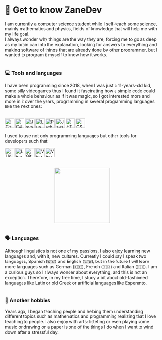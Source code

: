 # 🧠 Get to know ZaneDev

I am currently a computer science student while I self-teach some science, mainly mathematics and physics, fields of knowledge that will help me with my life goal.
<br>I always wonder why things are the way they are, forcing me to go as deep as my brain can into the explanation, looking for answers to everything and making software of things that are already done by other programmer, but I wanted to program it myself to know how it works.

#
### 💻 Tools and languages

I have been programming since 2018, when I was just a 11-years-old kid, some silly videogames thus I found it fascinating how a simple code could make a whole behaviour as if it was magic, so I got interested more and more in it over the years, programming in several programming languages like the next ones:<br><br>

<a href="https://en.wikipedia.org/wiki/C++" target="_blank" title="C++">
  <img align="left" alt="C++" width="30px" src="https://cdn.jsdelivr.net/gh/devicons/devicon@latest/icons/cplusplus/cplusplus-original.svg" />
</a>
<a href="https://learn.microsoft.com/en-us/dotnet/csharp/" target="_blank" title="C#">
  <img align="left" alt="C#" width="30px" src="https://cdn.jsdelivr.net/gh/devicons/devicon@latest/icons/csharp/csharp-original.svg" />
</a>
<a href="https://www.java.com/en/" target="_blank" title="Java">
  <img align="left" alt="Java" width="30px" src="https://cdn.jsdelivr.net/gh/devicons/devicon@latest/icons/java/java-original.svg" />
</a>
<a href="https://lua.org/" target="_blank" title="Lua">
  <img align="left" alt="Lua" width="30px" src="https://cdn.jsdelivr.net/gh/devicons/devicon@latest/icons/lua/lua-original.svg" />
</a>
<a href="https://www.python.org/" target="_blank" title="Python">
  <img align="left" alt="Python" width="30px" src="https://cdn.jsdelivr.net/gh/devicons/devicon@latest/icons/python/python-original.svg" />
</a>
<a href="https://simple.wikipedia.org/wiki/JavaScript" target="_blank" title="JavaScript">
  <img align="left" alt="JavaScript" width="30px" src="https://cdn.jsdelivr.net/gh/devicons/devicon@latest/icons/javascript/javascript-original.svg" />
</a>
<a href="https://developer.mozilla.org/en-US/docs/Web/HTML" target="_blank" title="HTML">
  <img align="left" alt="HTML" width="30px" src="https://cdn.jsdelivr.net/gh/devicons/devicon@latest/icons/html5/html5-original.svg" />
</a>
<a href="https://developer.mozilla.org/en-US/docs/Web/CSS" target="_blank" title="CSS">
  <img align="left" alt="CSS" width="30px" src="https://cdn.jsdelivr.net/gh/devicons/devicon@latest/icons/css3/css3-original.svg" />
</a>

<br><br>

<p>I used to use not only programming languages but other tools for developers such that:</p>
<a href="https://unity.com/" target="_blank" title="Unity">
  <img align="left" alt="Unity" width="30px" src="https://cdn.jsdelivr.net/gh/devicons/devicon@latest/icons/unity/unity-original.svg" />  
</a>
<a href="https://en.wikipedia.org/wiki/Linux" target="_blank" title="Linux">
  <img align="left" alt="Linux" width="30px" src="https://cdn.jsdelivr.net/gh/devicons/devicon@latest/icons/linux/linux-original.svg" />
</a>
<a href="https://git-scm.com/" target="_blank" title="Git">
  <img align="left" alt="Git" width="30px" src="https://cdn.jsdelivr.net/gh/devicons/devicon@latest/icons/git/git-original.svg" />  
</a>
<a href="https://visualstudio.microsoft.com/" target="_blank" title="VisualStudio">
  <img align="left" alt="VisualStudio" width="30px" src="https://cdn.jsdelivr.net/gh/devicons/devicon@latest/icons/visualstudio/visualstudio-original.svg" />        
</a>
<a href="https://code.visualstudio.com/" target="_blank" title="VisualStudioCode">
  <img align="left" alt="VisualStudioCode" width="30px" src="https://cdn.jsdelivr.net/gh/devicons/devicon@latest/icons/vscode/vscode-original.svg" />        
</a>

<br><br><br>

<div align="center">
  <img height="180em" src="https://github-readme-stats.vercel.app/api/top-langs/?username=ZaneDevv&layout=compact&langs_count=7&theme=tokyonight" />
</div>

#
### 🗣️ Languages

Although linguistics is not one of my passions, I also enjoy learning new languages and, with it, new cultures. Currently I could say I speak two languages, Spanish (🇪🇸) and English (🇬🇧), but in the future I will learn more languages such as German (🇩🇪), French (🇫🇷) and Italian (🇮🇹).
I am a curious guys so I always wonder about everything, and this is not an exception. Therefore, in my free time, I study a bit about old-fashioned languages like Latin or old Greek or artificial languages like Esperanto.
        
#
### 📖 Another hobbies

Years ago, I began teaching people and helping them understanding different topics such as mathematics and programming realizing that I love teaching to people.
I also enjoy with arts: listeting or even playing some music or drawing on a paper is one of the things I do when I want to wind down after a stressful day.
